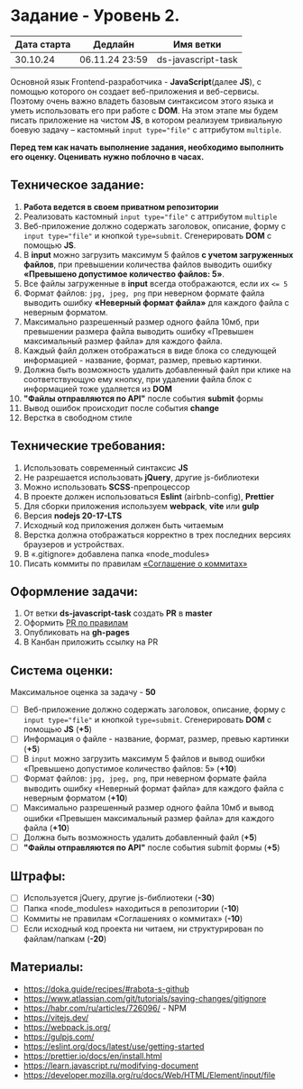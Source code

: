 # Задание - Уровень 2.

| Дата старта | Дедлайн        | Имя ветки          |
|-------------|----------------|--------------------|
| 30.10.24    | 06.11.24 23:59 | ds-javascript-task |

Основной язык Frontend-разработчика - **JavaScript**(далее **JS**), с помощью которого он создает веб-приложения и веб-сервисы. 
Поэтому очень важно владеть базовым синтаксисом этого языка и уметь использовать его при работе с **DOM**. 
На этом этапе мы будем писать приложение на чистом **JS**, в котором реализуем тривиальную боевую задачу – кастомный `input type="file"` с аттрибутом `multiple`.

**Перед тем как начать выполнение задания, необходимо выполнить его оценку. Оценивать нужно поблочно в часах.**

## Техническое задание:
1. **Работа ведется в своем приватном репозитории**
2. Реализовать кастомный `input type="file"` с аттрибутом `multiple`
3. Веб-приложение должно содержать заголовок, описание, форму с `input type="file"` и кнопкой `type=submit`. Сгенерировать **DOM** с помощью **JS**.
4. В **input** можно загрузить максимум 5 файлов **с учетом загруженных файлов**, при превышении количества файлов выводить ошибку **«Превышено допустимое количество файлов: 5»**. 
5. Все файлы загруженные в **input** всегда отображаются, если их `<= 5`
6. Формат файлов: `jpg, jpeg, png` при неверном формате файла выводить ошибку **«Неверный формат файла»** для каждого файла с неверным форматом.
7. Максимально разрешенный размер одного файла 10мб, при превышении размера файла выводить ошибку «Превышен максимальный размер файла» для каждого файла.
8. Каждый файл должен отображаться в виде блока со следующей информацией - название, формат, размер, превью картинки.
9. Должна быть возможность удалить добавленный файл при клике на соответствующую ему кнопку, при удалении файла блок с информацией тоже удаляется из **DOM**
10. **"Файлы отправляются по API"** после события **submit** формы
11. Вывод ошибок происходит после события **change**
12. Верстка в свободном стиле

## Технические требования:
1. Использовать современный синтаксис **JS**
2. Не разрешается использовать **jQuery**, другие js-библиотеки
3. Можно использовать **SCSS**-препроцессор
4. В проекте должен использоваться **Eslint** (airbnb-config), **Prettier**
5. Для сборки приложения используем **webpack**, **vite** или **gulp**
6. Версия **nodejs 20-17-LTS**
7. Исходный код приложения должен быть читаемым
8. Верстка должна отображаться корректно в трех последних версиях браузеров и устройствах.
9. В «.gitignore» добавлена папка «node_modules»
10. Писать коммиты по правилам [«Соглашение о коммитах»](https://www.conventionalcommits.org/en/v1.0.0/)


## Оформление задачи:
1. От ветки **ds-javascript-task** создать **PR** в **master**
2. Оформить [PR по правилам](https://github.com/digitalSector47/traineeship-tasks/blob/master/pull-request-rules.md)
3. Опубликовать на **gh-pages**
4. В Канбан приложить ссылку на PR

## Система оценки:
Максимальное оценка за задачу - **50**
- [ ] Веб-приложение должно содержать заголовок, описание, форму с `input type="file"` и кнопкой `type=submit`. Сгенерировать **DOM** с помощью **JS** (**+5**)
- [ ] Информация о файле - название, формат, размер, превью картинки (**+5**)
- [ ] В `input` можно загрузить максимум 5 файлов и вывод ошибки «Превышено допустимое количество файлов: 5» (**+10**)
- [ ] Формат файлов: `jpg, jpeg, png`, при неверном формате файла выводить ошибку «Неверный формат файла» для каждого файла с неверным форматом (**+10**)
- [ ] Максимально разрешенный размер одного файла 10мб и вывод ошибки «Превышен максимальный размер файла» для каждого файла (**+10**)
- [ ] Должна быть возможность удалить добавленный файл (**+5**)
- [ ] **"Файлы отправляются по API"** после события submit формы (**+5**)

## Штрафы:
- [ ] Используется jQuery, другие js-библиотеки (**-30**)
- [ ] Папка «node_modules» находиться в репозитории (**-10**)
- [ ] Коммиты не правилам «Соглашениях о коммитах» (**-10**)
- [ ] Если исходный код проекта ни читаем, ни структурирован по файлам/папкам (**-20**)

## Материалы:
* https://doka.guide/recipes/#rabota-s-github
* https://www.atlassian.com/git/tutorials/saving-changes/gitignore
* https://habr.com/ru/articles/726096/ - NPM
* https://vitejs.dev/
* https://webpack.js.org/
* https://gulpjs.com/
* https://eslint.org/docs/latest/use/getting-started
* https://prettier.io/docs/en/install.html
* https://learn.javascript.ru/modifying-document
* https://developer.mozilla.org/ru/docs/Web/HTML/Element/input/file
